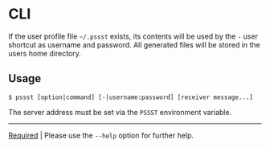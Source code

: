 CLI
===
If the user profile file `~/.pssst` exists, its contents will be used by
the `-` user shortcut as username and password. All generated files will
be stored in the users home directory.

Usage
-----
```
$ pssst [option|command] [-|username:password] [receiver message...]
```

The server address must be set via the `PSSST` environment variable.

----
[Required](pssst.pip) | Please use the `--help` option for further help.